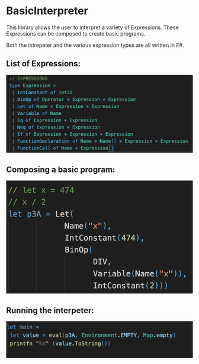 # BasicInterpreter

This library allows the user to interpret a variety of Expressions.
These Expressions can be composed to create basic programs.

Both the intrepeter and the various expression types are all written in F#.


## List of Expressions:
![List of Expressions](./Demo_Images/Expression_List.png)

## Composing a basic program:
![Composing a program with expressions](./Demo_Images/Composing_Program.png)

## Running the interpeter:
![Running the interpreter on a program](./Demo_Images/Running.png)
